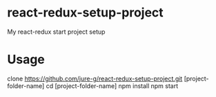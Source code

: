 # react-redux-setup-project
My react-redux start project setup  

# Usage
clone https://github.com/jure-g/react-redux-setup-project.git [project-folder-name]
cd [project-folder-name]
npm install
npm start

